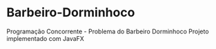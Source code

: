 # Barbeiro-Dorminhoco
Programação Concorrente - Problema do Barbeiro Dorminhoco
Projeto implementado com JavaFX

